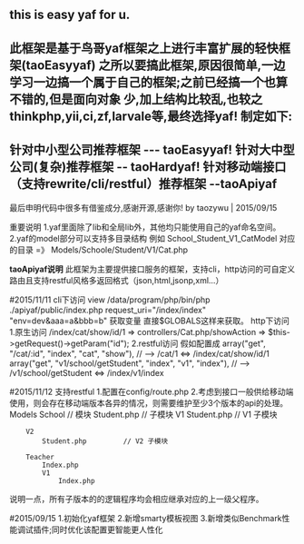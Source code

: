 this is easy yaf for u.
----
此框架是基于鸟哥yaf框架之上进行丰富扩展的轻快框架(taoEasyyaf)
之所以要搞此框架,原因很简单,一边学习一边搞一个属于自己的框架;之前已经搞一个也算不错的,但是面向对象
少,加上结构比较乱,也较之thinkphp,yii,ci,zf,larvale等,最终选择yaf!
制定如下:
-------------------------------------------
针对中小型公司推荐框架 --- taoEasyyaf!
针对大中型公司(复杂)推荐框架 -- taoHardyaf!
针对移动端接口（支持rewrite/cli/restful）推荐框架 --taoApiyaf
-------------------------------------------
最后申明代码中很多有借鉴成分,感谢开源,感谢你!
by taozywu | 2015/09/15

重要说明
1.yaf里面除了lib和全局lib外，其他均只能使用自己的yaf命名空间。
2.yaf的model部分可以支持多目录结构 例如 School_Student_V1_CatModel 对应的目录 =》 Models/Schoole/Student/V1/Cat.php


<b>taoApiyaf说明</b>
此框架为主要提供接口服务的框架，支持cli，http访问的可自定义路由且支持restful风格多返回格式（json,html,jsonp,xml...）

#2015/11/11
cli下访问
view /data/program/php/bin/php ./apiyaf/public/index.php request_uri="/index/index" "env=dev&aaa=a&bbb=b"
获取变量 直接$GLOBALS这样来获取。
http下访问
1.原生访问 /index/cat/show/id/1  => controllers/Cat.php/showAction => $this->getRequest()->getParam("id");
2.restful访问
假如配置成 
array("get", "/cat/:id", "index", "cat", "show"), // --> /cat/1   <=> /index/cat/show/id/1
array("get", "v1/school/getStudent", "index", "v1", "index"), // --> /v1/school/getStudent <=> /index/v1/index 


#2015/11/12
支持restful
1.配置在config/route.php
2.考虑到接口一般供给移动端使用，则会存在移动端版本各异的情况，则需要维护至少3个版本的api的处理。
Models
    School                      // 模块
        Student.php             // 子模块
        V1
            Student.php         // V1 子模块

        V2
            Student.php         // V2 子模块

        Teacher
            Index.php
            V1
                Index.php

说明一点，所有子版本的的逻辑程序均会相应继承对应的上一级父程序。


#2015/09/15
1.初始化yaf框架
2.新增smarty模板视图
3.新增类似Benchmark性能调试插件;同时优化该配置更智能更人性化

